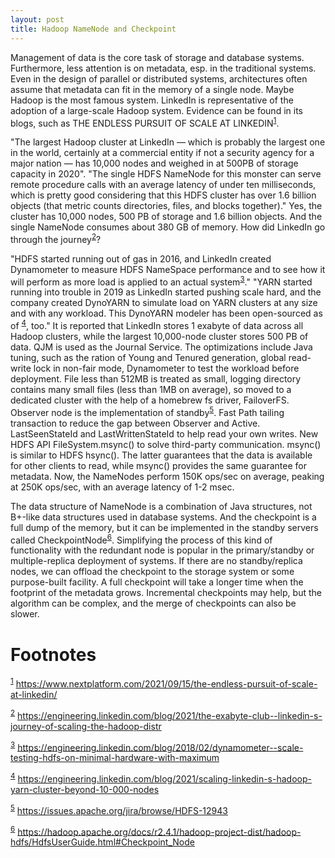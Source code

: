 ```yaml
---
layout: post
title: Hadoop NameNode and Checkpoint
---
```


Management of data is the core task of storage and database systems. Furthermore, less
attention is on metadata, esp. in the traditional systems. Even in the design
of parallel or distributed systems, architectures often assume that metadata can fit in
the memory of a single node. Maybe  Hadoop is the most famous system. LinkedIn is
representative of the adoption of a large-scale Hadoop system. Evidence can be
found in its blogs, such as THE ENDLESS PURSUIT OF SCALE AT LINKEDIN<sup><a id="fnr.1" class="footref" href="#fn.1">1</a></sup>.

"The largest Hadoop cluster at LinkedIn — which is probably the largest one in
the world, certainly at a commercial entity if not a security agency for a major
nation — has 10,000 nodes and weighed in at 500PB of storage capacity in 2020".
"The single HDFS NameNode for this monster can serve remote procedure calls with
an average latency of under ten milliseconds, which is pretty good considering
that this HDFS cluster has over 1.6 billion objects (that metric counts
directories, files, and blocks together)." Yes, the cluster has 10,000 nodes,
500 PB of storage and 1.6 billion objects. And the single NameNode consumes
about 380 GB of memory. How did LinkedIn go through the journey<sup><a id="fnr.2" class="footref" href="#fn.2">2</a></sup>?

"HDFS started running out of gas in 2016, and LinkedIn created Dynamometer to
measure HDFS NameSpace performance and to see how it will perform as more load
is applied to an actual system<sup><a id="fnr.3" class="footref" href="#fn.3">3</a></sup>." "YARN started running into 
trouble in 2019 as LinkedIn started pushing scale hard, and the company created 
DynoYARN to simulate load on YARN clusters at any size and with any workload. 
This DynoYARN modeler has been open-sourced as of <sup><a id="fnr.4" class="footref" href="#fn.4">4</a></sup>, too." It is
reported that LinkedIn stores 1 exabyte of data across all Hadoop clusters,
while the largest 10,000-node cluster stores 500 PB of data. QJM is used as
the Journal Service. The optimizations include Java tuning, such as the ration
of Young and Tenured generation, global read-write lock in non-fair mode,
Dynamometer to test the workload before deployment. File less than 512MB is
treated as small, logging directory contains many small files (less than 1MB
on average), so moved to a dedicated cluster with the help of a homebrew fs
driver, FailoverFS. Observer node is the implementation of standby<sup><a id="fnr.5" class="footref" href="#fn.5">5</a></sup>.
Fast Path tailing transaction to reduce the gap between Observer and Active.
LastSeenStateId and LastWrittenStateId to help read your own writes. New HDFS
API FileSystem.msync() to solve third-party communication. msync() is similar
to HDFS hsync(). The latter guarantees that the data is available for other
clients to read, while msync() provides the same guarantee for metadata. Now,
the NameNodes perform 150K ops/sec on average, peaking at 250K ops/sec, with
an average latency of 1-2 msec.

The data structure of NameNode is a combination of Java structures, not B+-like data structures used in database systems. And the checkpoint is a
full dump of the memory, but it can be implemented in the standby servers
called CheckpointNode<sup><a id="fnr.6" class="footref" href="#fn.6">6</a></sup>. Simplifying the process of this kind of
functionality with the redundant node is popular in the primary/standby or
multiple-replica deployment of systems. If there are no standby/replica nodes, we can offload the checkpoint to the storage system or some purpose-built facility. A full checkpoint will take a longer time when the footprint of the 
metadata grows. Incremental checkpoints may help, but the algorithm can be
complex, and the merge of checkpoints can also be slower.


# Footnotes

<sup><a id="fn.1" href="#fnr.1">1</a></sup> <https://www.nextplatform.com/2021/09/15/the-endless-pursuit-of-scale-at-linkedin/>

<sup><a id="fn.2" href="#fnr.2">2</a></sup> <https://engineering.linkedin.com/blog/2021/the-exabyte-club--linkedin-s-journey-of-scaling-the-hadoop-distr>

<sup><a id="fn.3" href="#fnr.3">3</a></sup> <https://engineering.linkedin.com/blog/2018/02/dynamometer--scale-testing-hdfs-on-minimal-hardware-with-maximum>

<sup><a id="fn.4" href="#fnr.4">4</a></sup> <https://engineering.linkedin.com/blog/2021/scaling-linkedin-s-hadoop-yarn-cluster-beyond-10-000-nodes>

<sup><a id="fn.5" href="#fnr.5">5</a></sup> <https://issues.apache.org/jira/browse/HDFS-12943>

<sup><a id="fn.6" href="#fnr.6">6</a></sup> <https://hadoop.apache.org/docs/r2.4.1/hadoop-project-dist/hadoop-hdfs/HdfsUserGuide.html#Checkpoint_Node>
